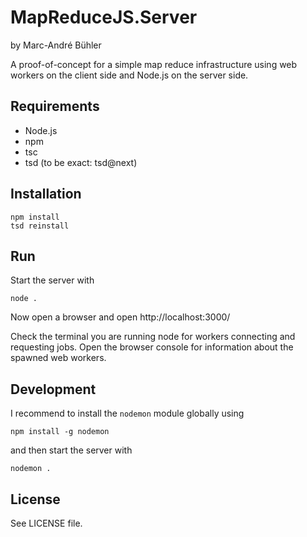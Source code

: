 ﻿# MapReduceJS.Server

by Marc-André Bühler

A proof-of-concept for a simple map reduce infrastructure using web workers
on the client side and Node.js on the server side.

## Requirements

- Node.js
- npm
- tsc
- tsd (to be exact: tsd@next)

## Installation

    npm install
    tsd reinstall

## Run

Start the server with

    node .

Now open a browser and open http://localhost:3000/

Check the terminal you are running node for workers connecting and requesting
jobs. Open the browser console for information about the spawned web workers.


## Development

I recommend to install the `nodemon` module globally using

    npm install -g nodemon

and then start the server with

    nodemon .

## License

See LICENSE file.